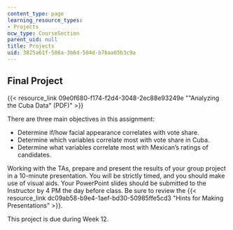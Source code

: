 ```yaml
---
content_type: page
learning_resource_types:
- Projects
ocw_type: CourseSection
parent_uid: null
title: Projects
uid: 3825a61f-508a-3b6d-504d-b7baa65b3c9a
---
```


Final Project 
--------------

{{< resource_link 09e0f680-f174-f2d4-3048-2ec88e93249e "\"Analyzing the Cuba Data\" (PDF)" >}}

There are three main objectives in this assignment:

*   Determine if/how facial appearance correlates with vote share.
*   Determine which variables correlate most with vote share in Cuba.
*   Determine what variables correlate most with Mexican’s ratings of candidates.

Working with the TAs, prepare and present the results of your group project in a 10-minute presentation. You will be strictly timed, and you should make use of visual aids. Your PowerPoint slides should be submitted to the Instructor by 4 PM the day before class. Be sure to review the {{< resource_link dc09ab58-b9e4-1aef-bd30-50985ffe5cd3 "Hints for Making Presentations" >}}.

This project is due during Week 12.